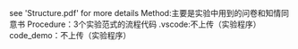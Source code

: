 see 'Structure.pdf' for more details
Method:主要是实验中用到的问卷和知情同意书
Procedure：3个实验范式的流程代码
.vscode:不上传（实验程序）
code_demo：不上传（实验程序）